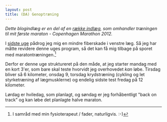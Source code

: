 ```yaml
---
layout: post
title: (DA) Genoptræning
---
```


*Dette blogindlæg er en del af en [række indlæg](/marathon.html), som omhandler træningen til mit første maraton - Copenhagen Marathon 2012.*

I [sidste uge][uge6] pådrog jeg mig en mindre fiberskade i venstre læg. Så jeg har måtte revidere denne uges program, så det kan få mig tilbage på sporet med maratontræningen.[^1]

Derfor er denne uge struktureret på den måde, at jeg starter mandag med en kort 3'er, som bare skal teste hvorvidt jeg overhovedet *kan* løbe. Tirsdag bliver så 6 kilometer, onsdag 9, torsdag krydstræning (cykling og let styrketræning af lægmusklerne) og endelig sidste test fredag på 12 kilometer.

Lørdag er hviledag, som planlagt, og søndag er jeg forhåbentligt "back on track" og kan løbe det planlagte halve maraton.

[uge6]: /2012/20120311_uge6.html
[^1]: I samråd med min fysioterapeut / fader, naturligvis. :-)
